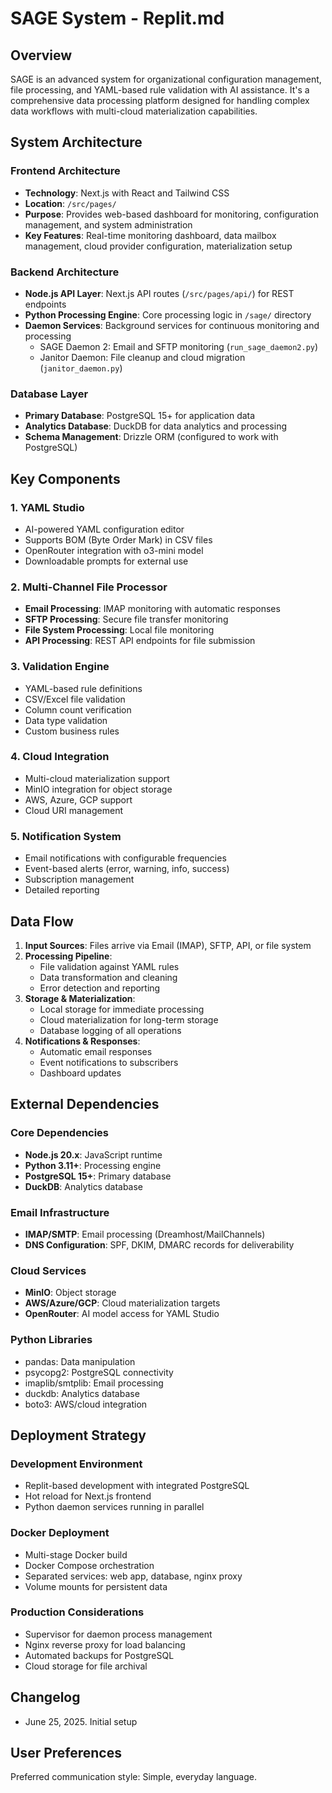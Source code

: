 # SAGE System - Replit.md

## Overview

SAGE is an advanced system for organizational configuration management, file processing, and YAML-based rule validation with AI assistance. It's a comprehensive data processing platform designed for handling complex data workflows with multi-cloud materialization capabilities.

## System Architecture

### Frontend Architecture
- **Technology**: Next.js with React and Tailwind CSS
- **Location**: `/src/pages/`
- **Purpose**: Provides web-based dashboard for monitoring, configuration management, and system administration
- **Key Features**: Real-time monitoring dashboard, data mailbox management, cloud provider configuration, materialization setup

### Backend Architecture
- **Node.js API Layer**: Next.js API routes (`/src/pages/api/`) for REST endpoints
- **Python Processing Engine**: Core processing logic in `/sage/` directory
- **Daemon Services**: Background services for continuous monitoring and processing
  - SAGE Daemon 2: Email and SFTP monitoring (`run_sage_daemon2.py`)
  - Janitor Daemon: File cleanup and cloud migration (`janitor_daemon.py`)

### Database Layer
- **Primary Database**: PostgreSQL 15+ for application data
- **Analytics Database**: DuckDB for data analytics and processing
- **Schema Management**: Drizzle ORM (configured to work with PostgreSQL)

## Key Components

### 1. YAML Studio
- AI-powered YAML configuration editor
- Supports BOM (Byte Order Mark) in CSV files
- OpenRouter integration with o3-mini model
- Downloadable prompts for external use

### 2. Multi-Channel File Processor
- **Email Processing**: IMAP monitoring with automatic responses
- **SFTP Processing**: Secure file transfer monitoring
- **File System Processing**: Local file monitoring
- **API Processing**: REST API endpoints for file submission

### 3. Validation Engine
- YAML-based rule definitions
- CSV/Excel file validation
- Column count verification
- Data type validation
- Custom business rules

### 4. Cloud Integration
- Multi-cloud materialization support
- MinIO integration for object storage
- AWS, Azure, GCP support
- Cloud URI management

### 5. Notification System
- Email notifications with configurable frequencies
- Event-based alerts (error, warning, info, success)
- Subscription management
- Detailed reporting

## Data Flow

1. **Input Sources**: Files arrive via Email (IMAP), SFTP, API, or file system
2. **Processing Pipeline**: 
   - File validation against YAML rules
   - Data transformation and cleaning
   - Error detection and reporting
3. **Storage & Materialization**:
   - Local storage for immediate processing
   - Cloud materialization for long-term storage
   - Database logging of all operations
4. **Notifications & Responses**:
   - Automatic email responses
   - Event notifications to subscribers
   - Dashboard updates

## External Dependencies

### Core Dependencies
- **Node.js 20.x**: JavaScript runtime
- **Python 3.11+**: Processing engine
- **PostgreSQL 15+**: Primary database
- **DuckDB**: Analytics database

### Email Infrastructure
- **IMAP/SMTP**: Email processing (Dreamhost/MailChannels)
- **DNS Configuration**: SPF, DKIM, DMARC records for deliverability

### Cloud Services
- **MinIO**: Object storage
- **AWS/Azure/GCP**: Cloud materialization targets
- **OpenRouter**: AI model access for YAML Studio

### Python Libraries
- pandas: Data manipulation
- psycopg2: PostgreSQL connectivity
- imaplib/smtplib: Email processing
- duckdb: Analytics database
- boto3: AWS/cloud integration

## Deployment Strategy

### Development Environment
- Replit-based development with integrated PostgreSQL
- Hot reload for Next.js frontend
- Python daemon services running in parallel

### Docker Deployment
- Multi-stage Docker build
- Docker Compose orchestration
- Separated services: web app, database, nginx proxy
- Volume mounts for persistent data

### Production Considerations
- Supervisor for daemon process management
- Nginx reverse proxy for load balancing
- Automated backups for PostgreSQL
- Cloud storage for file archival

## Changelog

- June 25, 2025. Initial setup

## User Preferences

Preferred communication style: Simple, everyday language.